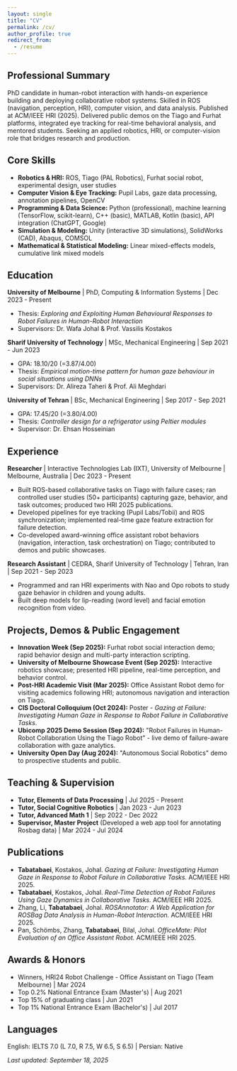 ```yaml
---
layout: single
title: "CV"
permalink: /cv/
author_profile: true
redirect_from:
  - /resume
---
```


## Professional Summary

PhD candidate in human-robot interaction with hands-on experience building and deploying collaborative robot systems. Skilled in ROS (navigation, perception, HRI), computer vision, and data analysis. Published at ACM/IEEE HRI (2025). Delivered public demos on the Tiago and Furhat platforms, integrated eye tracking for real-time behavioral analysis, and mentored students. Seeking an applied robotics, HRI, or computer-vision role that bridges research and production.

## Core Skills

- **Robotics & HRI:** ROS, Tiago (PAL Robotics), Furhat social robot, experimental design, user studies
- **Computer Vision & Eye Tracking:** Pupil Labs, gaze data processing, annotation pipelines, OpenCV
- **Programming & Data Science:** Python (professional), machine learning (TensorFlow, scikit-learn), C++ (basic), MATLAB, Kotlin (basic), API integration (ChatGPT, Google)
- **Simulation & Modeling:** Unity (interactive 3D simulations), SolidWorks (CAD), Abaqus, COMSOL
- **Mathematical & Statistical Modeling:** Linear mixed-effects models, cumulative link mixed models

## Education

**University of Melbourne** | PhD, Computing & Information Systems | Dec 2023 - Present  
- Thesis: *Exploring and Exploiting Human Behavioural Responses to Robot Failures in Human-Robot Interaction*  
- Supervisors: Dr. Wafa Johal & Prof. Vassilis Kostakos

**Sharif University of Technology** | MSc, Mechanical Engineering | Sep 2021 - Jun 2023  
- GPA: 18.10/20 (=3.87/4.00)  
- Thesis: *Empirical motion-time pattern for human gaze behaviour in social situations using DNNs*  
- Supervisors: Dr. Alireza Taheri & Prof. Ali Meghdari

**University of Tehran** | BSc, Mechanical Engineering | Sep 2017 - Sep 2021  
- GPA: 17.45/20 (=3.80/4.00)  
- Thesis: *Controller design for a refrigerator using Peltier modules*  
- Supervisor: Dr. Ehsan Hosseinian

## Experience

**Researcher** | Interactive Technologies Lab (IXT), University of Melbourne | Melbourne, Australia | Dec 2023 - Present  
- Built ROS-based collaborative tasks on Tiago with failure cases; ran controlled user studies (50+ participants) capturing gaze, behavior, and task outcomes; produced two HRI 2025 publications.  
- Developed pipelines for eye tracking (Pupil Labs/Tobii) and ROS synchronization; implemented real-time gaze feature extraction for failure detection.  
- Co-developed award-winning office assistant robot behaviors (navigation, interaction, task orchestration) on Tiago; contributed to demos and public showcases.

**Research Assistant** | CEDRA, Sharif University of Technology | Tehran, Iran | Sep 2021 - Sep 2023  
- Programmed and ran HRI experiments with Nao and Opo robots to study gaze behavior in children and young adults.  
- Built deep models for lip-reading (word level) and facial emotion recognition from video.

## Projects, Demos & Public Engagement

- **Innovation Week (Sep 2025):** Furhat robot social interaction demo; rapid behavior design and multi-party interaction scripting.  
- **University of Melbourne Showcase Event (Sep 2025):** Interactive robotics showcase; presented HRI pipeline, real-time perception, and behavior control.  
- **Post-HRI Academic Visit (Mar 2025):** Office Assistant Robot demo for visiting academics following HRI; autonomous navigation and interaction on Tiago.  
- **CIS Doctoral Colloquium (Oct 2024):** Poster - *Gazing at Failure: Investigating Human Gaze in Response to Robot Failure in Collaborative Tasks*.  
- **Ubicomp 2025 Demo Session (Sep 2024):** "Robot Failures in Human-Robot Collaboration Using the Tiago Robot" - live demo of failure-aware collaboration with gaze analytics.  
- **University Open Day (Aug 2024):** "Autonomous Social Robotics" demo to prospective students and public.

## Teaching & Supervision

- **Tutor, Elements of Data Processing** | Jul 2025 - Present  
- **Tutor, Social Cognitive Robotics** | Jan 2023 - Jun 2023  
- **Tutor, Advanced Math 1** | Sep 2022 - Dec 2022  
- **Supervisor, Master Project** (Developed a web app tool for annotating Rosbag data) | Mar 2024 - Jul 2024

## Publications

- **Tabatabaei**, Kostakos, Johal. *Gazing at Failure: Investigating Human Gaze in Response to Robot Failure in Collaborative Tasks.* ACM/IEEE HRI 2025.  
- **Tabatabaei**, Kostakos, Johal. *Real-Time Detection of Robot Failures Using Gaze Dynamics in Collaborative Tasks.* ACM/IEEE HRI 2025.  
- Zhang, Li, **Tabatabaei**, Johal. *ROSAnnotator: A Web Application for ROSBag Data Analysis in Human-Robot Interaction.* ACM/IEEE HRI 2025.  
- Pan, Schömbs, Zhang, **Tabatabaei**, Bilal, Johal. *OfficeMate: Pilot Evaluation of an Office Assistant Robot.* ACM/IEEE HRI 2025.

## Awards & Honors

- Winners, HRI24 Robot Challenge - Office Assistant on Tiago (Team Melbourne) | Mar 2024  
- Top 0.2% National Entrance Exam (Master's) | Aug 2021  
- Top 15% of graduating class | Jun 2021  
- Top 1% National Entrance Exam (Bachelor's) | Jul 2017

## Languages

English: IELTS 7.0 (L 7.0, R 7.5, W 6.5, S 6.5) | Persian: Native

*Last updated: September 18, 2025*

